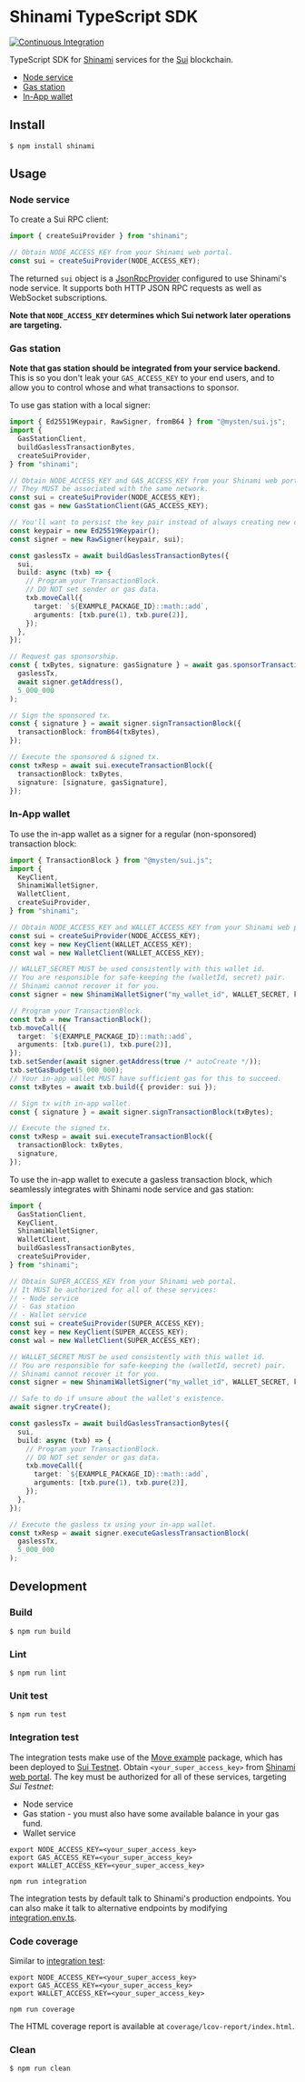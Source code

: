 # Shinami TypeScript SDK

[![Continuous Integration](https://github.com/shinamicorp/shinami-typescript-sdk/actions/workflows/ci.yaml/badge.svg)](https://github.com/shinamicorp/shinami-typescript-sdk/actions/workflows/ci.yaml)

TypeScript SDK for [Shinami](https://www.shinami.com/) services for the [Sui](https://sui.io/) blockchain.

- [Node service](#node-service)
- [Gas station](#gas-station)
- [In-App wallet](#in-app-wallet)

## Install

```console
$ npm install shinami
```

## Usage

### Node service

To create a Sui RPC client:

```ts
import { createSuiProvider } from "shinami";

// Obtain NODE_ACCESS_KEY from your Shinami web portal.
const sui = createSuiProvider(NODE_ACCESS_KEY);
```

The returned `sui` object is a [JsonRpcProvider](https://github.com/MystenLabs/sui/blob/60802f7b414aaa1ff5b8c0f8c5fe4fe8198ff87a/sdk/typescript/src/providers/json-rpc-provider.ts#L110) configured to use Shinami's node service.
It supports both HTTP JSON RPC requests as well as WebSocket subscriptions.

**Note that `NODE_ACCESS_KEY` determines which Sui network later operations are targeting.**

### Gas station

**Note that gas station should be integrated from your service backend.**
This is so you don't leak your `GAS_ACCESS_KEY` to your end users, and to allow you to control whose and what transactions to sponsor.

To use gas station with a local signer:

```ts
import { Ed25519Keypair, RawSigner, fromB64 } from "@mysten/sui.js";
import {
  GasStationClient,
  buildGaslessTransactionBytes,
  createSuiProvider,
} from "shinami";

// Obtain NODE_ACCESS_KEY and GAS_ACCESS_KEY from your Shinami web portal.
// They MUST be associated with the same network.
const sui = createSuiProvider(NODE_ACCESS_KEY);
const gas = new GasStationClient(GAS_ACCESS_KEY);

// You'll want to persist the key pair instead of always creating new ones.
const keypair = new Ed25519Keypair();
const signer = new RawSigner(keypair, sui);

const gaslessTx = await buildGaslessTransactionBytes({
  sui,
  build: async (txb) => {
    // Program your TransactionBlock.
    // DO NOT set sender or gas data.
    txb.moveCall({
      target: `${EXAMPLE_PACKAGE_ID}::math::add`,
      arguments: [txb.pure(1), txb.pure(2)],
    });
  },
});

// Request gas sponsorship.
const { txBytes, signature: gasSignature } = await gas.sponsorTransactionBlock(
  gaslessTx,
  await signer.getAddress(),
  5_000_000
);

// Sign the sponsored tx.
const { signature } = await signer.signTransactionBlock({
  transactionBlock: fromB64(txBytes),
});

// Execute the sponsored & signed tx.
const txResp = await sui.executeTransactionBlock({
  transactionBlock: txBytes,
  signature: [signature, gasSignature],
});
```

### In-App wallet

To use the in-app wallet as a signer for a regular (non-sponsored) transaction block:

```ts
import { TransactionBlock } from "@mysten/sui.js";
import {
  KeyClient,
  ShinamiWalletSigner,
  WalletClient,
  createSuiProvider,
} from "shinami";

// Obtain NODE_ACCESS_KEY and WALLET_ACCESS_KEY from your Shinami web portal.
const sui = createSuiProvider(NODE_ACCESS_KEY);
const key = new KeyClient(WALLET_ACCESS_KEY);
const wal = new WalletClient(WALLET_ACCESS_KEY);

// WALLET_SECRET MUST be used consistently with this wallet id.
// You are responsible for safe-keeping the (walletId, secret) pair.
// Shinami cannot recover it for you.
const signer = new ShinamiWalletSigner("my_wallet_id", WALLET_SECRET, key, wal);

// Program your TransactionBlock.
const txb = new TransactionBlock();
txb.moveCall({
  target: `${EXAMPLE_PACKAGE_ID}::math::add`,
  arguments: [txb.pure(1), txb.pure(2)],
});
txb.setSender(await signer.getAddress(true /* autoCreate */));
txb.setGasBudget(5_000_000);
// Your in-app wallet MUST have sufficient gas for this to succeed.
const txBytes = await txb.build({ provider: sui });

// Sign tx with in-app wallet.
const { signature } = await signer.signTransactionBlock(txBytes);

// Execute the signed tx.
const txResp = await sui.executeTransactionBlock({
  transactionBlock: txBytes,
  signature,
});
```

To use the in-app wallet to execute a gasless transaction block, which seamlessly integrates with Shinami node service and gas station:

```ts
import {
  GasStationClient,
  KeyClient,
  ShinamiWalletSigner,
  WalletClient,
  buildGaslessTransactionBytes,
  createSuiProvider,
} from "shinami";

// Obtain SUPER_ACCESS_KEY from your Shinami web portal.
// It MUST be authorized for all of these services:
// - Node service
// - Gas station
// - Wallet service
const sui = createSuiProvider(SUPER_ACCESS_KEY);
const key = new KeyClient(SUPER_ACCESS_KEY);
const wal = new WalletClient(SUPER_ACCESS_KEY);

// WALLET_SECRET MUST be used consistently with this wallet id.
// You are responsible for safe-keeping the (walletId, secret) pair.
// Shinami cannot recover it for you.
const signer = new ShinamiWalletSigner("my_wallet_id", WALLET_SECRET, key, wal);

// Safe to do if unsure about the wallet's existence.
await signer.tryCreate();

const gaslessTx = await buildGaslessTransactionBytes({
  sui,
  build: async (txb) => {
    // Program your TransactionBlock.
    // DO NOT set sender or gas data.
    txb.moveCall({
      target: `${EXAMPLE_PACKAGE_ID}::math::add`,
      arguments: [txb.pure(1), txb.pure(2)],
    });
  },
});

// Execute the gasless tx using your in-app wallet.
const txResp = await signer.executeGaslessTransactionBlock(
  gaslessTx,
  5_000_000
);
```

## Development

### Build

```console
$ npm run build
```

### Lint

```console
$ npm run lint
```

### Unit test

```console
$ npm run test
```

### Integration test

The integration tests make use of the [Move example](move_example/) package, which has been deployed to [Sui Testnet](https://suiexplorer.com/object/0xd8f042479dcb0028d868051bd53f0d3a41c600db7b14241674db1c2e60124975?network=testnet).
Obtain `<your_super_access_key>` from [Shinami web portal](https://app.shinami.com/access-keys).
The key must be authorized for all of these services, targeting _Sui Testnet_:

- Node service
- Gas station - you must also have some available balance in your gas fund.
- Wallet service

```shell
export NODE_ACCESS_KEY=<your_super_access_key>
export GAS_ACCESS_KEY=<your_super_access_key>
export WALLET_ACCESS_KEY=<your_super_access_key>

npm run integration
```

The integration tests by default talk to Shinami's production endpoints.
You can also make it talk to alternative endpoints by modifying [integration.env.ts](test/integration.env.ts).

### Code coverage

Similar to [integration test](#integration-test):

```shell
export NODE_ACCESS_KEY=<your_super_access_key>
export GAS_ACCESS_KEY=<your_super_access_key>
export WALLET_ACCESS_KEY=<your_super_access_key>

npm run coverage
```

The HTML coverage report is available at `coverage/lcov-report/index.html`.

### Clean

```console
$ npm run clean
```

